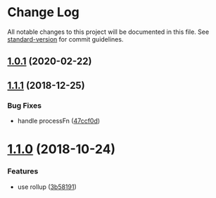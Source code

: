 # Change Log

All notable changes to this project will be documented in this file. See [standard-version](https://github.com/conventional-changelog/standard-version) for commit guidelines.

<a name="1.0.1"></a>
## [1.0.1](https://github.com/hifeteam/browser-md5-file/compare/v1.1.1...v1.0.1) (2020-02-22)



<a name="1.1.1"></a>
## [1.1.1](https://github.com/forsigner/browser-md5-file/compare/v1.1.0...v1.1.1) (2018-12-25)


### Bug Fixes

* handle processFn ([47ccf0d](https://github.com/forsigner/browser-md5-file/commit/47ccf0d))



<a name="1.1.0"></a>
# [1.1.0](https://github.com/forsigner/browser-md5-file/compare/v1.0.0...v1.1.0) (2018-10-24)


### Features

* use rollup ([3b58191](https://github.com/forsigner/browser-md5-file/commit/3b58191))
